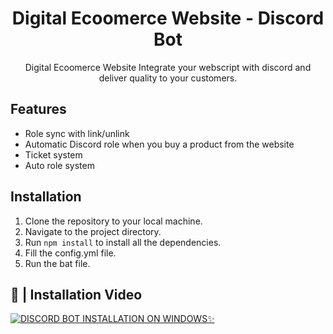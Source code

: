 <div align="center">
    <h1>Digital Ecoomerce Website - Discord Bot</h1>
    <p>Digital Ecoomerce Website Integrate your webscript with discord and deliver quality to your customers.</p>
</div>

## Features

- Role sync with link/unlink
- Automatic Discord role when you buy a product from the website
- Ticket system
- Auto role system

## Installation

1. Clone the repository to your local machine.
2. Navigate to the project directory.
3. Run `npm install` to install all the dependencies.
4. Fill the config.yml file.
5. Run the bat file.

## 📸 | Installation Video

[![DISCORD BOT INSTALLATION ON WINDOWS✨](https://img.youtube.com/vi/32BrbrNfMv8/0.jpg)](https://youtu.be/32BrbrNfMv8 "DISCORD BOT INSTALLATION ON WINDOWS✨")
